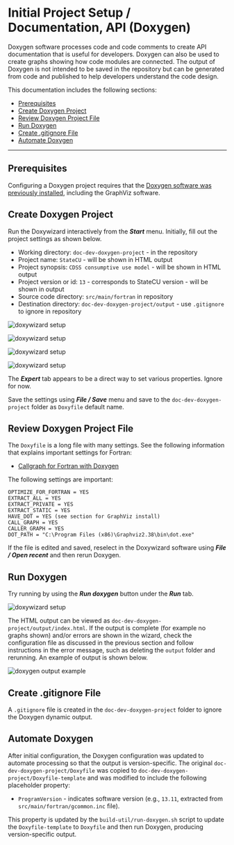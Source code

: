 # Initial Project Setup / Documentation, API (Doxygen)

Doxygen software processes code and code comments to create API documentation that is useful for developers.
Doxygen can also be used to create graphs showing how code modules are connected.
The output of Doxygen is not intended to be saved in the repository but can be generated from code
and published to help developers understand the code design.

This documentation includes the following sections:

* [Prerequisites](#prerequisites)
* [Create Doxygen Project](#create-doxygen-project)
* [Review Doxygen Project File](#review-doxygen-project-file)
* [Run Doxygen](#run-doxygen)
* [Create .gitignore File](#create-gitignore-file)
* [Automate Doxygen](#automate-doxygen)

------------------------------------

## Prerequisites

Configuring a Doxygen project requires that the [Doxygen software was previously installed](../dev-env/doxygen/),
including the GraphViz software.

## Create Doxygen Project

Run the Doxywizard interactively from the ***Start*** menu.
Initially, fill out the project settings as shown below.

* Working directory: `doc-dev-doxygen-project` - in the repository
* Project name: `StateCU` - will be shown in HTML output
* Project synopsis: `CDSS consumptive use model` - will be shown in HTML output
* Project version or id: `13` - corresponds to StateCU version - will be shown in output
* Source code directory: `src/main/fortran` in repository
* Destination directory: `doc-dev-doxygen-project/output` - use `.gitignore` to ignore in repository

![doxywizard setup](doc-doxygen-images/doxywizard-project-1.png)

![doxywizard setup](doc-doxygen-images/doxywizard-project-2.png)

![doxywizard setup](doc-doxygen-images/doxywizard-project-3.png)

![doxywizard setup](doc-doxygen-images/doxywizard-project-4.png)

The ***Expert*** tab appears to be a direct way to set various properties.  Ignore for now.

Save the settings using ***File / Save*** menu and save to the `doc-dev-doxygen-project` folder as `Doxyfile` default name.

## Review Doxygen Project File

The `Doxyfile` is a long file with many settings.  See the following information that explains important settings for Fortran:

* [Callgraph for Fortran with Doxygen](http://www.softeng-support.ac.uk/documents/2013/06/05/fortran-callgraph-doxygen.html)

The following settings are important:

```text
OPTIMIZE_FOR_FORTRAN = YES
EXTRACT_ALL = YES
EXTRACT_PRIVATE = YES
EXTRACT_STATIC = YES
HAVE_DOT = YES (see section for GraphViz install)
CALL_GRAPH = YES
CALLER_GRAPH = YES
DOT_PATH = "C:\Program Files (x86)\Graphviz2.38\bin\dot.exe"

```

If the file is edited and saved, reselect in the Doxywizard software using ***File / Open recent*** and then rerun Doxygen.

## Run Doxygen

Try running by using the ***Run doxygen*** button under the ***Run*** tab.

![doxywizard setup](doc-doxygen-images/doxywizard-run-1.png)

The HTML output can be viewed as `doc-dev-doxygen-project/output/index.html`.
If the output is complete (for example no graphs shown) and/or errors are shown in the wizard, check the configuration file
as discussed in the previous section and follow instructions in the error message, such as
deleting the `output` folder and rerunning.  An example of output is shown below.

![doxygen output example](doc-doxygen-images/doxygen-output-example.png)

## Create .gitignore File

A `.gitignore` file is created in the `doc-dev-doxygen-project` folder to ignore the Doxygen dynamic output.

## Automate Doxygen

After initial configuration, the Doxygen configuration was updated to automate processing
so that the output is version-specific.
The original `doc-dev-doxygen-project/Doxyfile` was copied to
`doc-dev-doxygen-project/Doxyfile-template` and was modified to include the following placeholder property:

* `ProgramVersion` - indicates software version (e.g., `13.11`, extracted from `src/main/fortran/gcommon.inc` file).

This property is updated by the `build-util/run-doxygen.sh` script to update the `Doxyfile-template`
to `Doxyfile` and then run Doxygen, producing version-specific output.

